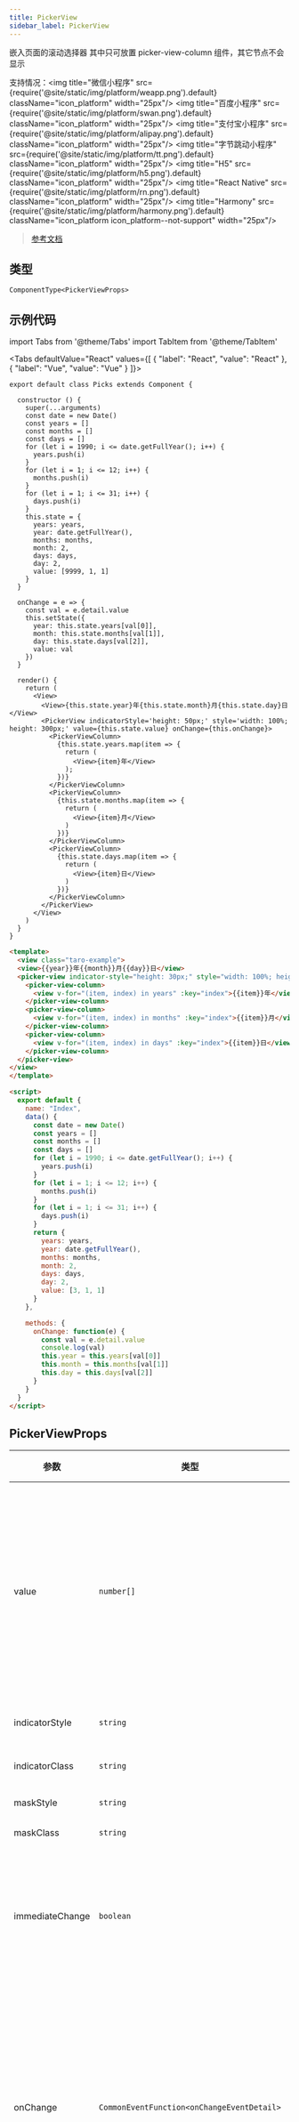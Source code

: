 ```yaml
---
title: PickerView
sidebar_label: PickerView
---
```


嵌入页面的滚动选择器
其中只可放置 picker-view-column 组件，其它节点不会显示

支持情况：<img title="微信小程序" src={require('@site/static/img/platform/weapp.png').default} className="icon_platform" width="25px"/> <img title="百度小程序" src={require('@site/static/img/platform/swan.png').default} className="icon_platform" width="25px"/> <img title="支付宝小程序" src={require('@site/static/img/platform/alipay.png').default} className="icon_platform" width="25px"/> <img title="字节跳动小程序" src={require('@site/static/img/platform/tt.png').default} className="icon_platform" width="25px"/> <img title="H5" src={require('@site/static/img/platform/h5.png').default} className="icon_platform" width="25px"/> <img title="React Native" src={require('@site/static/img/platform/rn.png').default} className="icon_platform" width="25px"/> <img title="Harmony" src={require('@site/static/img/platform/harmony.png').default} className="icon_platform icon_platform--not-support" width="25px"/>

> [参考文档](https://developers.weixin.qq.com/miniprogram/dev/component/picker-view.html)

## 类型

```tsx
ComponentType<PickerViewProps>
```

## 示例代码

import Tabs from '@theme/Tabs'
import TabItem from '@theme/TabItem'

<Tabs
  defaultValue="React"
  values={[
  {
    "label": "React",
    "value": "React"
  },
  {
    "label": "Vue",
    "value": "Vue"
  }
]}>
<TabItem value="React">

```tsx
export default class Picks extends Component {

  constructor () {
    super(...arguments)
    const date = new Date()
    const years = []
    const months = []
    const days = []
    for (let i = 1990; i <= date.getFullYear(); i++) {
      years.push(i)
    }
    for (let i = 1; i <= 12; i++) {
      months.push(i)
    }
    for (let i = 1; i <= 31; i++) {
      days.push(i)
    }
    this.state = {
      years: years,
      year: date.getFullYear(),
      months: months,
      month: 2,
      days: days,
      day: 2,
      value: [9999, 1, 1]
    }
  }

  onChange = e => {
    const val = e.detail.value
    this.setState({
      year: this.state.years[val[0]],
      month: this.state.months[val[1]],
      day: this.state.days[val[2]],
      value: val
    })
  }

  render() {
    return (
      <View>
        <View>{this.state.year}年{this.state.month}月{this.state.day}日</View>
        <PickerView indicatorStyle='height: 50px;' style='width: 100%; height: 300px;' value={this.state.value} onChange={this.onChange}>
          <PickerViewColumn>
            {this.state.years.map(item => {
              return (
                <View>{item}年</View>
              );
            })}
          </PickerViewColumn>
          <PickerViewColumn>
            {this.state.months.map(item => {
              return (
                <View>{item}月</View>
              )
            })}
          </PickerViewColumn>
          <PickerViewColumn>
            {this.state.days.map(item => {
              return (
                <View>{item}日</View>
              )
            })}
          </PickerViewColumn>
        </PickerView>
      </View>
    )
  }
}
```
</TabItem>
<TabItem value="Vue">

```html
<template>
  <view class="taro-example">
  <view>{{year}}年{{month}}月{{day}}日</view>
  <picker-view indicator-style="height: 30px;" style="width: 100%; height: 300px;" :value="value" @change="onChange">
    <picker-view-column>
      <view v-for="(item, index) in years" :key="index">{{item}}年</view>
    </picker-view-column>
    <picker-view-column>
      <view v-for="(item, index) in months" :key="index">{{item}}月</view>
    </picker-view-column>
    <picker-view-column>
      <view v-for="(item, index) in days" :key="index">{{item}}日</view>
    </picker-view-column>
  </picker-view>
</view>
</template>

<script>
  export default {
    name: "Index",
    data() {
      const date = new Date()
      const years = []
      const months = []
      const days = []
      for (let i = 1990; i <= date.getFullYear(); i++) {
        years.push(i)
      }
      for (let i = 1; i <= 12; i++) {
        months.push(i)
      }
      for (let i = 1; i <= 31; i++) {
        days.push(i)
      }
      return {
        years: years,
        year: date.getFullYear(),
        months: months,
        month: 2,
        days: days,
        day: 2,
        value: [3, 1, 1]
      }
    },

    methods: {
      onChange: function(e) {
        const val = e.detail.value
        console.log(val)
        this.year = this.years[val[0]]
        this.month = this.months[val[1]]
        this.day = this.days[val[2]]
      }
    }
  }
</script>
```
</TabItem>
</Tabs>

## PickerViewProps

| 参数 | 类型 | 默认值 | 必填 | 说明 |
| --- | --- | :---: | :---: | --- |
| value | `number[]` |  | 否 | 数组中的数字依次表示 picker-view 内的 picker-view-column 选择的第几项（下标从 0 开始），数字大于 picker-view-column 可选项长度时，选择最后一项。 |
| indicatorStyle | `string` |  | 否 | 设置选择器中间选中框的样式 |
| indicatorClass | `string` |  | 否 | 设置选择器中间选中框的类名 |
| maskStyle | `string` |  | 否 | 设置蒙层的样式 |
| maskClass | `string` |  | 否 | 设置蒙层的类名 |
| immediateChange | `boolean` | `false` | 否 | 是否在手指松开时立即触发 change 事件。若不开启则会在滚动动画结束后触发 change 事件。 |
| onChange | `CommonEventFunction<onChangeEventDetail>` |  | 否 | 当滚动选择，value 改变时触发 change 事件，event.detail = {value: value}；value为数组，表示 picker-view 内的 picker-view-column 当前选择的是第几项（下标从 0 开始） |
| onPickStart | `CommonEventFunction` |  | 否 | 当滚动选择开始时候触发事件 |
| onPickEnd | `CommonEventFunction` |  | 否 | 当滚动选择结束时候触发事件 |
| title | `string` |  | 否 | 选择器标题，建议标题控制在 12 个中文汉字长度内，避免出现截断现象, 截断部分将以 ... 形式展示 |
| ariaLabel | `string` |  | 否 | 无障碍访问，（属性）元素的额外描述 |
| onPickerStart | `CommonEventFunction` |  | 否 | 当滚动选择开始时候触发事件。 |
| onPickerEnd | `CommonEventFunction` |  | 否 | 当滚动选择结束时候触发事件。 |

### API 支持度

| API | 微信小程序 | 百度小程序 | 支付宝小程序 | 字节跳动小程序 | QQ 小程序 | 京东小程序 | H5 | React Native | Harmony |
| :---: | :---: | :---: | :---: | :---: | :---: | :---: | :---: | :---: | :---: |
| PickerViewProps.value | ✔️ | ✔️ | ✔️ | ✔️ | ✔️ | ✔️ |  | ✔️ |  |
| PickerViewProps.indicatorStyle | ✔️ | ✔️ | ✔️ | ✔️ | ✔️ | ✔️ |  | ✔️ |  |
| PickerViewProps.indicatorClass | ✔️ | ✔️ | ✔️ | ✔️ | ✔️ | ✔️ |  |  |  |
| PickerViewProps.maskStyle | ✔️ | ✔️ | ✔️ | ✔️ | ✔️ | ✔️ |  |  |  |
| PickerViewProps.maskClass | ✔️ | ✔️ | ✔️ | ✔️ | ✔️ | ✔️ |  |  |  |
| PickerViewProps.immediateChange | ✔️ |  |  | ✔️ |  |  |  |  |  |
| PickerViewProps.onChange | ✔️ | ✔️ | ✔️ | ✔️ | ✔️ | ✔️ |  | ✔️ |  |
| PickerViewProps.onPickStart | ✔️ |  |  | ✔️ | ✔️ |  |  |  |  |
| PickerViewProps.onPickEnd | ✔️ |  |  | ✔️ | ✔️ |  |  |  |  |
| PickerViewProps.title |  | ✔️ |  |  |  |  |  |  |  |
| PickerViewProps.ariaLabel |  |  |  |  | ✔️ |  |  |  |  |
| PickerViewProps.onPickerStart |  |  | ✔️ |  |  |  |  |  |  |
| PickerViewProps.onPickerEnd |  |  | ✔️ |  |  |  |  |  |  |

### onChangeEventDetail

| 参数 | 类型 |
| --- | --- |
| value | `number[]` |
